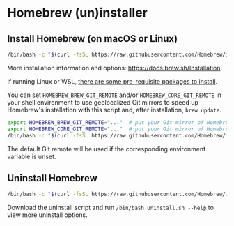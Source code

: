 # Homebrew (un)installer

## Install Homebrew (on macOS or Linux)

```bash
/bin/bash -c "$(curl -fsSL https://raw.githubusercontent.com/Homebrew/install/master/install.sh)"
```

More installation information and options: https://docs.brew.sh/Installation.

If running Linux or WSL, [there are some pre-requisite packages to install](https://docs.brew.sh/Homebrew-on-Linux#requirements).

You can set `HOMEBREW_BREW_GIT_REMOTE` and/or `HOMEBREW_CORE_GIT_REMOTE` in your shell environment to use geolocalized Git mirrors to speed up Homebrew's installation with this script and, after installation, `brew update`.

```bash
export HOMEBREW_BREW_GIT_REMOTE="..."  # put your Git mirror of Homebrew/brew here
export HOMEBREW_CORE_GIT_REMOTE="..."  # put your Git mirror of Homebrew/homebrew-core here
/bin/bash -c "$(curl -fsSL https://raw.githubusercontent.com/Homebrew/install/master/install.sh)"
```

The default Git remote will be used if the corresponding environment variable is unset.

## Uninstall Homebrew

```bash
/bin/bash -c "$(curl -fsSL https://raw.githubusercontent.com/Homebrew/install/master/uninstall.sh)"
```

Download the uninstall script and run `/bin/bash uninstall.sh --help` to view more uninstall options.

